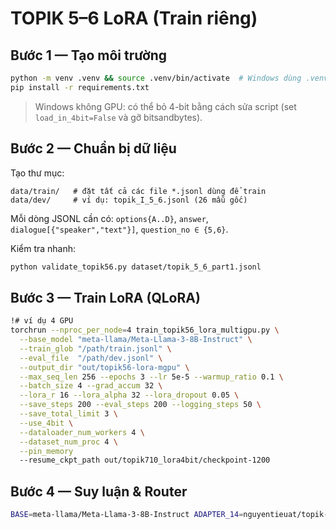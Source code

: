 # TOPIK 5–6 LoRA (Train riêng)

## Bước 1 — Tạo môi trường
```bash
python -m venv .venv && source .venv/bin/activate  # Windows dùng .venv\Scripts\activate
pip install -r requirements.txt
```
> Windows không GPU: có thể bỏ 4-bit bằng cách sửa script (set `load_in_4bit=False` và gỡ bitsandbytes).

## Bước 2 — Chuẩn bị dữ liệu
Tạo thư mục:
```
data/train/   # đặt tất cả các file *.jsonl dùng để train
data/dev/     # ví dụ: topik_I_5_6.jsonl (26 mẫu gốc)
```
Mỗi dòng JSONL cần có: `options{A..D}`, `answer`, `dialogue[{"speaker","text"}]`, `question_no ∈ {5,6}`.

Kiểm tra nhanh:
```bash
python validate_topik56.py dataset/topik_5_6_part1.jsonl
```

## Bước 3 — Train LoRA (QLoRA)
```bash
!# ví dụ 4 GPU
torchrun --nproc_per_node=4 train_topik56_lora_multigpu.py \
  --base_model "meta-llama/Meta-Llama-3-8B-Instruct" \
  --train_glob "/path/train.jsonl" \
  --eval_file  "/path/dev.jsonl" \
  --output_dir "out/topik56-lora-mgpu" \
  --max_seq_len 256 --epochs 3 --lr 5e-5 --warmup_ratio 0.1 \
  --batch_size 4 --grad_accum 32 \
  --lora_r 16 --lora_alpha 32 --lora_dropout 0.05 \
  --save_steps 200 --eval_steps 200 --logging_steps 50 \
  --save_total_limit 3 \
  --use_4bit \
  --dataloader_num_workers 4 \
  --dataset_num_proc 4 \
  --pin_memory
  --resume_ckpt_path out/topik710_lora4bit/checkpoint-1200


```

## Bước 4 — Suy luận & Router
```bash
BASE=meta-llama/Meta-Llama-3-8B-Instruct ADAPTER_14=nguyentieuat/topik-mcq-llama3-8b-lora ADAPTER_56=nguyentieuat/topik-56-llama3-8b-lora python infer_router_demo.py
```
